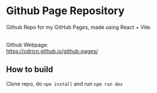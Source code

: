 # Github Page Repository
Github Repo for my GitHub Pages, made using React + Vite. <br /><br />

Github Webpage: <br />
https://cdricn.github.io/github-pages/

## How to build
Clone repo, do ``npm install`` and run ``npm run dev``

